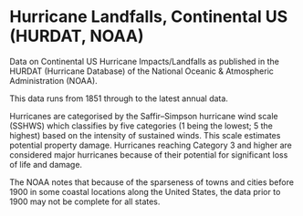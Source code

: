 # Hurricane Landfalls, Continental US (HURDAT, NOAA)

Data on Continental US Hurricane Impacts/Landfalls as published in the HURDAT (Hurricane Database) of the National Oceanic & Atmospheric Administration (NOAA).

This data runs from 1851 through to the latest annual data.

Hurricanes are categorised by the Saffir–Simpson hurricane wind scale (SSHWS) which classifies by five categories (1 being the lowest; 5 the highest) based on the intensity of sustained winds. This scale estimates potential property damage. Hurricanes reaching Category 3 and higher are considered major hurricanes because of their potential for significant loss of life and damage.

The NOAA notes that because of the sparseness of towns and cities before 1900 in some coastal locations along the United States, the data prior to 1900 may not be complete for all states.